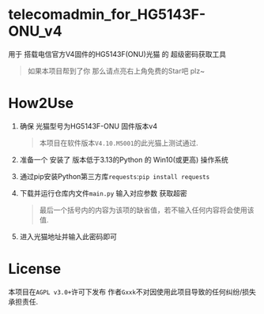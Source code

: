 # telecomadmin_for_HG5143F-ONU_v4
用于 搭载电信官方V4固件的HG5143F(ONU)光猫 的 超级密码获取工具

> 如果本项目帮到了你 那么请点亮右上角免费的Star吧 plz~

# How2Use

1. 确保 光猫型号为HG5143F-ONU 固件版本v4

    > 本项目在软件版本`V4.10.M5001`的此光猫上测试通过.

2. 准备一个 安装了 版本低于3.13的Python 的 Win10(或更高) 操作系统

3. 通过pip安装Python第三方库`requests`:`pip install requests`

4. 下载并运行仓库内文件`main.py` 输入对应参数 获取超密

    > 最后一个括号内的内容为该项的缺省值，若不输入任何内容将会使用该值.

5. 进入光猫地址并输入此密码即可

# License

本项目在`AGPL v3.0+`许可下发布 作者`Gxxk`不对因使用此项目导致的任何纠纷/损失承担责任.
